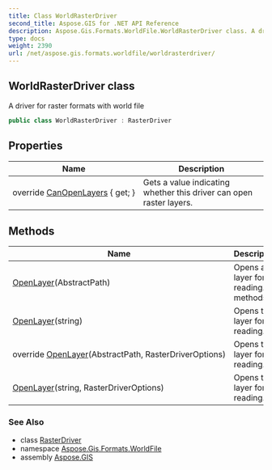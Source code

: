 ```yaml
---
title: Class WorldRasterDriver
second_title: Aspose.GIS for .NET API Reference
description: Aspose.Gis.Formats.WorldFile.WorldRasterDriver class. A driver for raster formats with world file
type: docs
weight: 2390
url: /net/aspose.gis.formats.worldfile/worldrasterdriver/
---
```

## WorldRasterDriver class

A driver for raster formats with world file

```csharp
public class WorldRasterDriver : RasterDriver
```

## Properties

| Name | Description |
| --- | --- |
| override [CanOpenLayers](../../aspose.gis.formats.worldfile/worldrasterdriver/canopenlayers/) { get; } | Gets a value indicating whether this driver can open raster layers. |

## Methods

| Name | Description |
| --- | --- |
| [OpenLayer](../../aspose.gis.formats.worldfile/worldrasterdriver/openlayer/#openlayer)(AbstractPath) | Opens a layer for reading. (2 methods) |
| [OpenLayer](../../aspose.gis/rasterdriver/openlayer/)(string) | Opens the layer for reading. |
| override [OpenLayer](../../aspose.gis.formats.worldfile/worldrasterdriver/openlayer/#openlayer_2)(AbstractPath, RasterDriverOptions) | Opens the layer for reading. |
| [OpenLayer](../../aspose.gis/rasterdriver/openlayer/)(string, RasterDriverOptions) | Opens the layer for reading. |

### See Also

* class [RasterDriver](../../aspose.gis/rasterdriver/)
* namespace [Aspose.Gis.Formats.WorldFile](../../aspose.gis.formats.worldfile/)
* assembly [Aspose.GIS](../../)


